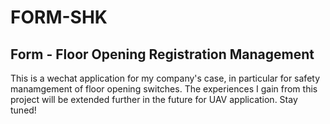 # FORM-SHK
## Form - Floor Opening Registration Management</br>

This is a wechat application for my company's case, in particular for safety manamgement of floor opening switches. The experiences I gain from this project will be extended further in the future for UAV application. Stay tuned!

